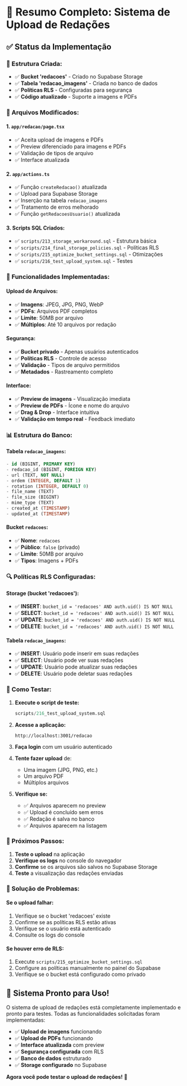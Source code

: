 # 🎯 Resumo Completo: Sistema de Upload de Redações

## ✅ **Status da Implementação**

### **📁 Estrutura Criada:**
- ✅ **Bucket 'redacoes'** - Criado no Supabase Storage
- ✅ **Tabela 'redacao_imagens'** - Criada no banco de dados
- ✅ **Políticas RLS** - Configuradas para segurança
- ✅ **Código atualizado** - Suporte a imagens e PDFs

### **🔧 Arquivos Modificados:**

#### **1. `app/redacao/page.tsx`**
- ✅ Aceita upload de imagens e PDFs
- ✅ Preview diferenciado para imagens e PDFs
- ✅ Validação de tipos de arquivo
- ✅ Interface atualizada

#### **2. `app/actions.ts`**
- ✅ Função `createRedacao()` atualizada
- ✅ Upload para Supabase Storage
- ✅ Inserção na tabela `redacao_imagens`
- ✅ Tratamento de erros melhorado
- ✅ Função `getRedacoesUsuario()` atualizada

#### **3. Scripts SQL Criados:**
- ✅ `scripts/213_storage_workaround.sql` - Estrutura básica
- ✅ `scripts/214_final_storage_policies.sql` - Políticas RLS
- ✅ `scripts/215_optimize_bucket_settings.sql` - Otimizações
- ✅ `scripts/216_test_upload_system.sql` - Testes

### **🚀 Funcionalidades Implementadas:**

#### **Upload de Arquivos:**
- ✅ **Imagens**: JPEG, JPG, PNG, WebP
- ✅ **PDFs**: Arquivos PDF completos
- ✅ **Limite**: 50MB por arquivo
- ✅ **Múltiplos**: Até 10 arquivos por redação

#### **Segurança:**
- ✅ **Bucket privado** - Apenas usuários autenticados
- ✅ **Políticas RLS** - Controle de acesso
- ✅ **Validação** - Tipos de arquivo permitidos
- ✅ **Metadados** - Rastreamento completo

#### **Interface:**
- ✅ **Preview de imagens** - Visualização imediata
- ✅ **Preview de PDFs** - Ícone e nome do arquivo
- ✅ **Drag & Drop** - Interface intuitiva
- ✅ **Validação em tempo real** - Feedback imediato

### **📊 Estrutura do Banco:**

#### **Tabela `redacao_imagens`:**
```sql
- id (BIGINT, PRIMARY KEY)
- redacao_id (BIGINT, FOREIGN KEY)
- url (TEXT, NOT NULL)
- ordem (INTEGER, DEFAULT 1)
- rotation (INTEGER, DEFAULT 0)
- file_name (TEXT)
- file_size (BIGINT)
- mime_type (TEXT)
- created_at (TIMESTAMP)
- updated_at (TIMESTAMP)
```

#### **Bucket `redacoes`:**
- ✅ **Nome**: `redacoes`
- ✅ **Público**: `false` (privado)
- ✅ **Limite**: 50MB por arquivo
- ✅ **Tipos**: Imagens + PDFs

### **🔍 Políticas RLS Configuradas:**

#### **Storage (bucket 'redacoes'):**
- ✅ **INSERT**: `bucket_id = 'redacoes' AND auth.uid() IS NOT NULL`
- ✅ **SELECT**: `bucket_id = 'redacoes' AND auth.uid() IS NOT NULL`
- ✅ **UPDATE**: `bucket_id = 'redacoes' AND auth.uid() IS NOT NULL`
- ✅ **DELETE**: `bucket_id = 'redacoes' AND auth.uid() IS NOT NULL`

#### **Tabela `redacao_imagens`:**
- ✅ **INSERT**: Usuário pode inserir em suas redações
- ✅ **SELECT**: Usuário pode ver suas redações
- ✅ **UPDATE**: Usuário pode atualizar suas redações
- ✅ **DELETE**: Usuário pode deletar suas redações

### **🎯 Como Testar:**

1. **Execute o script de teste:**
   ```sql
   scripts/216_test_upload_system.sql
   ```

2. **Acesse a aplicação:**
   ```
   http://localhost:3001/redacao
   ```

3. **Faça login** com um usuário autenticado

4. **Tente fazer upload** de:
   - Uma imagem (JPG, PNG, etc.)
   - Um arquivo PDF
   - Múltiplos arquivos

5. **Verifique se:**
   - ✅ Arquivos aparecem no preview
   - ✅ Upload é concluído sem erros
   - ✅ Redação é salva no banco
   - ✅ Arquivos aparecem na listagem

### **📝 Próximos Passos:**

1. **Teste o upload** na aplicação
2. **Verifique os logs** no console do navegador
3. **Confirme** se os arquivos são salvos no Supabase Storage
4. **Teste** a visualização das redações enviadas

### **🔧 Solução de Problemas:**

#### **Se o upload falhar:**
1. Verifique se o bucket 'redacoes' existe
2. Confirme se as políticas RLS estão ativas
3. Verifique se o usuário está autenticado
4. Consulte os logs do console

#### **Se houver erro de RLS:**
1. Execute `scripts/215_optimize_bucket_settings.sql`
2. Configure as políticas manualmente no painel do Supabase
3. Verifique se o bucket está configurado como privado

## 🎉 **Sistema Pronto para Uso!**

O sistema de upload de redações está completamente implementado e pronto para testes. Todas as funcionalidades solicitadas foram implementadas:

- ✅ **Upload de imagens** funcionando
- ✅ **Upload de PDFs** funcionando
- ✅ **Interface atualizada** com preview
- ✅ **Segurança configurada** com RLS
- ✅ **Banco de dados** estruturado
- ✅ **Storage configurado** no Supabase

**Agora você pode testar o upload de redações!** 🚀 